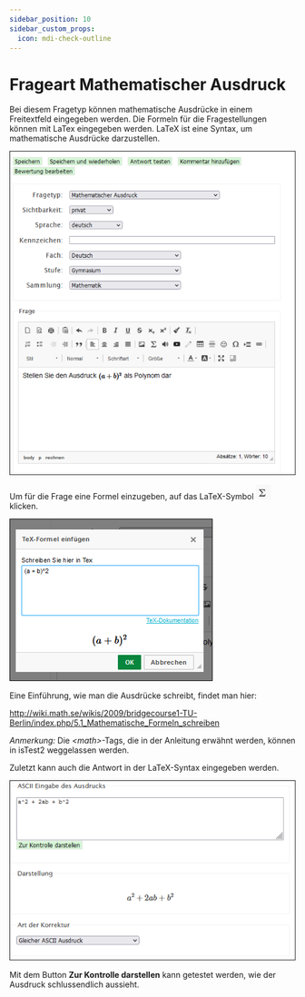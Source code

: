 ```yaml
---
sidebar_position: 10
sidebar_custom_props:
  icon: mdi-check-outline
---
```


# Frageart Mathematischer Ausdruck

Bei diesem Fragetyp können mathematische Ausdrücke in einem Freitextfeld eingegeben werden. Die Formeln für die Fragestellungen können mit LaTex eingegeben werden. LaTeX ist eine Syntax, um mathematische Ausdrücke darzustellen.

![](./Beispiel_5_mathAusdruck_1.png)

Um für die Frage eine Formel einzugeben, auf das LaTeX-Symbol ![](./icon_latex.png) klicken. 

![](./Beispiel_5_mathAusdruck_2.png)

Eine Einführung, wie man die Ausdrücke schreibt, findet man hier: 

http://wiki.math.se/wikis/2009/bridgecourse1-TU-Berlin/index.php/5.1_Mathematische_Formeln_schreiben

_Anmerkung:_ Die _\<math\>_-Tags, die in der Anleitung erwähnt werden, können in isTest2 weggelassen werden.

Zuletzt kann auch die Antwort in der LaTeX-Syntax eingegeben werden. 

![](./Beispiel_5_mathAusdruck_3.png)

Mit dem Button __Zur Kontrolle darstellen__ kann getestet werden, wie der Ausdruck schlussendlich aussieht.